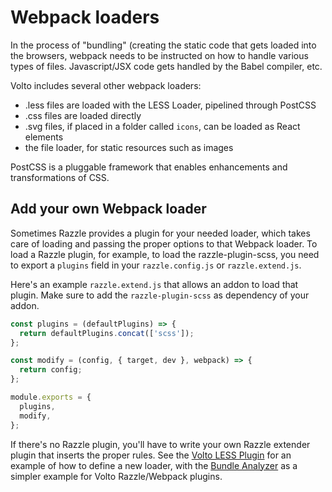 # Webpack loaders

In the process of "bundling" (creating the static code that gets loaded into
the browsers, webpack needs to be instructed on how to handle various types of
files. Javascript/JSX code gets handled by the Babel compiler, etc.

Volto includes several other webpack loaders:

- .less files are loaded with the LESS Loader, pipelined through PostCSS
- .css files are loaded directly
- .svg files, if placed in a folder called `icons`, can be loaded as React
  elements
- the file loader, for static resources such as images

PostCSS is a pluggable framework that enables enhancements and transformations of CSS.

## Add your own Webpack loader

Sometimes Razzle provides a plugin for your needed loader, which takes care of
loading and passing the proper options to that Webpack loader. To load a Razzle
plugin, for example, to load the razzle-plugin-scss, you need to export
a `plugins` field in your `razzle.config.js` or `razzle.extend.js`.

Here's an example `razzle.extend.js` that allows an addon to load that plugin.
Make sure to add the `razzle-plugin-scss` as dependency of your addon.

```js
const plugins = (defaultPlugins) => {
  return defaultPlugins.concat(['scss']);
};

const modify = (config, { target, dev }, webpack) => {
  return config;
};

module.exports = {
  plugins,
  modify,
};
```

If there's no Razzle plugin, you'll have to write your own Razzle extender
plugin that inserts the proper rules. See the
[Volto LESS Plugin](https://github.com/plone/volto/blob/b3b9cf0286bee1101655c8d7e234ca7dae95709e/webpack-plugins/webpack-less-plugin.js)
for an example of how to define a new loader, with the
[Bundle Analyzer](https://github.com/plone/volto/blob/b3b9cf0286bee1101655c8d7e234ca7dae95709e/webpack-plugins/webpack-bundle-analyze-plugin.js) as a simpler example for Volto Razzle/Webpack plugins.
